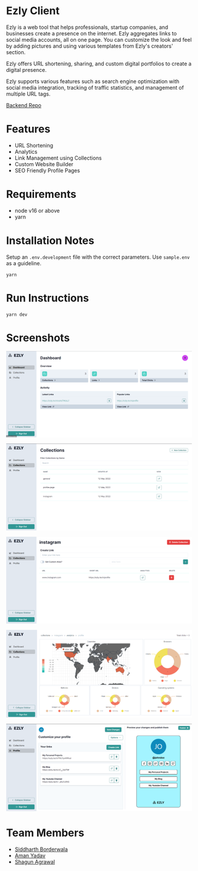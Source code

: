 # Ezly Client

Ezly is a web tool that helps professionals, startup companies, and businesses create a presence on the internet. Ezly aggregates links to social media accounts, all on one page. You can customize the look and feel by adding pictures and using various templates from Ezly's creators' section.

Ezly offers URL shortening, sharing, and custom digital portfolios to create
a digital presence.

Ezly supports various features such as search engine optimization with social media integration, tracking of traffic statistics, and management of multiple URL tags.

[Backend Repo](https://github.com/siddharthborderwala/ezly-server)

# Features

- URL Shortening
- Analytics
- Link Management using Collections
- Custom Website Builder
- SEO Friendly Profile Pages

# Requirements

- node v16 or above
- yarn

# Installation Notes

Setup an `.env.development` file with the correct parameters. Use `sample.env` as a guideline.

```
yarn
```

# Run Instructions

```
yarn dev
```

# Screenshots

![screenshot](screenshots/img1.png)

![screenshot](screenshots/img2.png)

![screenshot](screenshots/img4.png)

![screenshot](screenshots/img3.png)

![screenshot](screenshots/img5.png)

# Team Members

- [Siddharth Borderwala](https://github.com/siddharthborderwala)
- [Aman Yadav](https://github.com/yadav-aman)
- [Shagun Agrawal](https://github.com/standmarsh)
